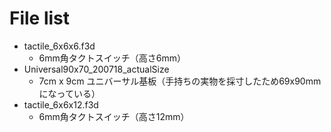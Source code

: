 # File list
 - tactile_6x6x6.f3d
   - 6mm角タクトスイッチ（高さ6mm）
 - Universal90x70_200718_actualSize
   - 7cm x 9cm ユニバーサル基板（手持ちの実物を採寸したため69x90mmになっている）
 - tactile_6x6x12.f3d
   - 6mm角タクトスイッチ（高さ12mm）

